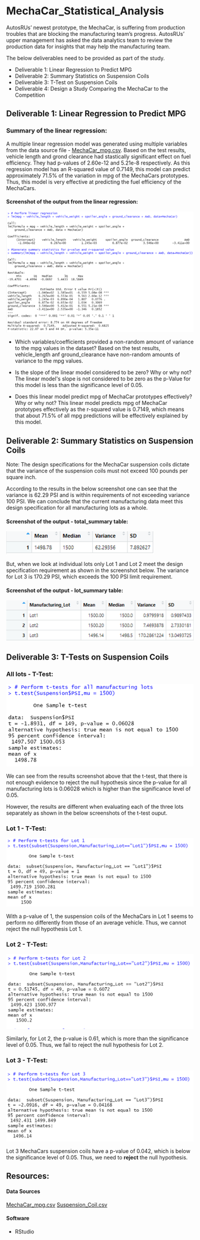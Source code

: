 # MechaCar_Statistical_Analysis
AutosRUs’ newest prototype, the MechaCar, is suffering from production troubles that are blocking the manufacturing team’s progress. AutosRUs’ upper management has asked the data analytics team to review the production data for insights that may help the manufacturing team.

The below deliverables need to be provided as part of the study.
- Deliverable 1: Linear Regression to Predict MPG
- Deliverable 2: Summary Statistics on Suspension Coils
- Deliverable 3: T-Test on Suspension Coils
- Deliverable 4: Design a Study Comparing the MechaCar to the Competition

## Deliverable 1: Linear Regression to Predict MPG

### Summary of the linear regression:
A multiple linear regression model was generated using multiple variables from the data source file - [MechaCar_mpg.csv](https://github.com/Bhargavi-ng/MechaCar_Statistical_Analysis/blob/main/R_Analysis/MechaCar_mpg.csv). Based on the test results, vehicle length and grond clearance had stastically significant effect on fuel efficiency. They had p-values of 2.60e-12 and 5.21e-8 respectively. As this regression model has an R-squared value of 0.7149, this model can predict approximately 71.5% of the variation in mpg of the MechaCars prototypes. Thus, this model is very effective at predicting the fuel efficiency of the MechaCars. 

#### Screenshot of the output from the linear regression:
![Deliverable 1 Output](https://github.com/Bhargavi-ng/MechaCar_Statistical_Analysis/blob/main/Images/Deliverable1_R_Output.PNG)

- Which variables/coefficients provided a non-random amount of variance to the mpg values in the dataset?
  Based on the test results, vehicle_length anf ground_clearance have non-random amounts of variance to the mpg values.

- Is the slope of the linear model considered to be zero? Why or why not?
  The linear model's slope is not considered to be zero as the p-Value for this model is less than the significance level of 0.05.
 
- Does this linear model predict mpg of MechaCar prototypes effectively? Why or why not?
  This linear model predicts mpg of MechaCar prototypes effectively as the r-squared value is 0.7149, which means that about 71.5% of all mpg predictions will be effectively explained by this model.
 

## Deliverable 2: Summary Statistics on Suspension Coils
Note: The design specifications for the MechaCar suspension coils dictate that the variance of the suspension coils must not exceed 100 pounds per square inch.

According to the results in the below screenshot one can see that the variance is 62.29 PSI and is within requirements of not exceeding variance 100 PSI. We can conclude that the current manufacturing data meet this design specification for all manufacturing lots as a whole.
#### Screenshot of the output - total_summary table:
![Deliverable 2 Output - total_summary table](https://github.com/Bhargavi-ng/MechaCar_Statistical_Analysis/blob/main/Images/Deliverable2_total_summary_Output.PNG)

But, when we look at individual lots only Lot 1 and Lot 2 meet the design specification requirement as shown in the screenshot below. The variance for Lot 3 is 170.29 PSI, which exceeds the 100 PSI limit requirement.
#### Screenshot of the output - lot_summary table:
![Deliverable 2 Output - lot_summary table](https://github.com/Bhargavi-ng/MechaCar_Statistical_Analysis/blob/main/Images/Deliverable2_lot_summary_Output.PNG)


## Deliverable 3: T-Tests on Suspension Coils

### All lots - T-Test:
![Deliverable 3 Output - All Lots](https://github.com/Bhargavi-ng/MechaCar_Statistical_Analysis/blob/main/Images/Deliverable3_Output_all_lots_t_test.PNG)

We can see from the results screenshot above that the t-test, that there is not enough evidence to reject the null hypothesis since the p-value for all manufacturing lots is 0.06028 which is higher than the significance level of 0.05. 

However, the results are different when evaluating each of the three lots separately as shown in the below screenshots of the t-test ouput.   

### Lot 1 - T-Test:
![Deliverable 3 Output - Lot 1](https://github.com/Bhargavi-ng/MechaCar_Statistical_Analysis/blob/main/Images/Deliverable3_Output_lot1_t_test.PNG)

With a p-value of 1, the suspension coils of the MechaCars in Lot 1 seems to perform no differently from those of an average vehicle. Thus, we cannot reject the null hypothesis Lot 1.

### Lot 2 - T-Test:
![Deliverable 3 Output - Lot 2](https://github.com/Bhargavi-ng/MechaCar_Statistical_Analysis/blob/main/Images/Deliverable3_Output_lot2_t_test.PNG)

Similarly, for Lot 2, the p-value is 0.61, which is more than the significance level of 0.05. Thus, we fail to reject the null hypothesis for Lot 2.

### Lot 3 - T-Test:
![Deliverable 3 Output - Lot 3](https://github.com/Bhargavi-ng/MechaCar_Statistical_Analysis/blob/main/Images/Deliverable3_Output_lot3_t_test.PNG)

Lot 3 MechaCars suspension coils have a p-value of 0.042, which is below the significance level of 0.05. Thus, we need to **reject** the null hypothesis.

## Resources:
#### Data Sources
[MechaCar_mpg.csv](https://github.com/Bhargavi-ng/MechaCar_Statistical_Analysis/blob/main/R_Analysis/MechaCar_mpg.csv)
[Suspension_Coil.csv](https://github.com/Bhargavi-ng/MechaCar_Statistical_Analysis/blob/main/R_Analysis/Suspension_Coil.csv)

#### Software
- RStudio